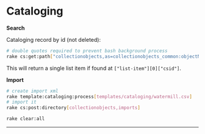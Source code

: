 Cataloging
==========

**Search**

Cataloging record by id (not deleted):

```bash
# double quotes required to prevent bash background process
rake cs:get:path["collectionobjects,as=collectionobjects_common:objectNumber%3D%22123456%22&wf_deleted=false"]
```

This will return a single list item if found at `["list-item"][0]["csid"]`.

**Import**

```bash
# create import xml
rake template:cataloging:process[templates/cataloging/watermill.csv]
# import it
rake cs:post:directory[collectionobjects,imports]

rake clear:all
```

---
